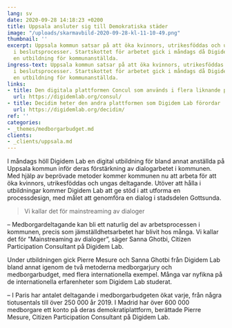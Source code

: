 ```yaml
---
lang: sv
date: 2020-09-28 14:18:23 +0200
title: Uppsala ansluter sig till Demokratiska städer
image: "/uploads/skarmavbild-2020-09-28-kl-11-10-49.png"
thumbnail: ''
excerpt: Uppsala kommun satsar på att öka kvinnors, utrikesföddas och ungas deltagande
  i beslutsprocesser. Startskottet för arbetet gick i måndags då Digidem Lab höll
  en utbildning för kommunanställda.
ingress-text: Uppsala kommun satsar på att öka kvinnors, utrikesföddas och ungas deltagande
  i beslutsprocesser. Startskottet för arbetet gick i måndags då Digidem Lab höll
  en utbildning för kommunanställda.
links:
- title: Den digitala plattformen Concul som används i flera liknande processer
  url: https://digidemlab.org/consul/
- title: Decidim heter den andra plattformen som Digidem Lab förordar
  url: https://digidemlab.org/decidim/
ref: ''
categories:
- _themes/medborgarbudget.md
clients:
- _clients/uppsala.md
---
```

I måndags höll Digidem Lab en digital utbildning för bland annat anställda på Uppsala kommun inför deras förstärkning av dialogarbetet i kommunen. Med hjälp av beprövade metoder kommer kommunen nu att arbeta för att öka kvinnors, utrikesföddas och ungas deltagande. Utöver att hålla i utbildningar kommer Digidem Lab att ge stöd i att utforma en processdesign, med målet att genomföra en dialog i stadsdelen Gottsunda.

> Vi kallar det för mainstreaming av dialoger

– Medborgardeltagande kan bli ett naturlig del av arbetsprocessen i kommunen, precis som jämställdhetsarbetet har blivit hos många. Vi kallar det för ”Mainstreaming av dialoger”, säger Sanna Ghotbi, Citizen Participation Consultant på Digidem Lab.

Under utbildningen gick Pierre Mesure och Sanna Ghotbi från Digidem Lab bland annat igenom de två metoderna medborgarjury och medborgarbudget, med flera internationella exempel. Många var nyfikna på de internationella erfarenheter som Digidem Lab studerat.

– I Paris har antalet deltagande i medborgarbudgeten ökat varje, från några tiotusentals till över 250 000 år 2019. I Madrid har över 600 000 medborgare ett konto på deras demokratiplattform, berättade Pierre Mesure, Citizen Participation Consultant på Digidem Lab.
